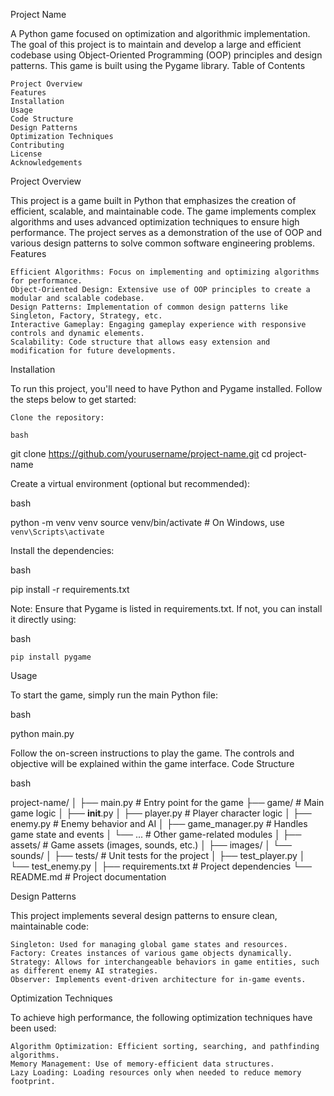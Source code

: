 Project Name

A Python game focused on optimization and algorithmic implementation. The goal of this project is to maintain and develop a large and efficient codebase using Object-Oriented Programming (OOP) principles and design patterns. This game is built using the Pygame library.
Table of Contents

    Project Overview
    Features
    Installation
    Usage
    Code Structure
    Design Patterns
    Optimization Techniques
    Contributing
    License
    Acknowledgements

Project Overview

This project is a game built in Python that emphasizes the creation of efficient, scalable, and maintainable code. The game implements complex algorithms and uses advanced optimization techniques to ensure high performance. The project serves as a demonstration of the use of OOP and various design patterns to solve common software engineering problems.
Features

    Efficient Algorithms: Focus on implementing and optimizing algorithms for performance.
    Object-Oriented Design: Extensive use of OOP principles to create a modular and scalable codebase.
    Design Patterns: Implementation of common design patterns like Singleton, Factory, Strategy, etc.
    Interactive Gameplay: Engaging gameplay experience with responsive controls and dynamic elements.
    Scalability: Code structure that allows easy extension and modification for future developments.

Installation

To run this project, you'll need to have Python and Pygame installed. Follow the steps below to get started:

    Clone the repository:

    bash

git clone https://github.com/yourusername/project-name.git
cd project-name

Create a virtual environment (optional but recommended):

bash

python -m venv venv
source venv/bin/activate   # On Windows, use `venv\Scripts\activate`

Install the dependencies:

bash

pip install -r requirements.txt

Note: Ensure that Pygame is listed in requirements.txt. If not, you can install it directly using:

bash

    pip install pygame

Usage

To start the game, simply run the main Python file:

bash

python main.py

Follow the on-screen instructions to play the game. The controls and objective will be explained within the game interface.
Code Structure

bash

project-name/
│
├── main.py                # Entry point for the game
├── game/                  # Main game logic
│   ├── __init__.py
│   ├── player.py          # Player character logic
│   ├── enemy.py           # Enemy behavior and AI
│   ├── game_manager.py    # Handles game state and events
│   └── ...                # Other game-related modules
│
├── assets/                # Game assets (images, sounds, etc.)
│   ├── images/
│   └── sounds/
│
├── tests/                 # Unit tests for the project
│   ├── test_player.py
│   └── test_enemy.py
│
├── requirements.txt       # Project dependencies
└── README.md              # Project documentation

Design Patterns

This project implements several design patterns to ensure clean, maintainable code:

    Singleton: Used for managing global game states and resources.
    Factory: Creates instances of various game objects dynamically.
    Strategy: Allows for interchangeable behaviors in game entities, such as different enemy AI strategies.
    Observer: Implements event-driven architecture for in-game events.

Optimization Techniques

To achieve high performance, the following optimization techniques have been used:

    Algorithm Optimization: Efficient sorting, searching, and pathfinding algorithms.
    Memory Management: Use of memory-efficient data structures.
    Lazy Loading: Loading resources only when needed to reduce memory footprint.